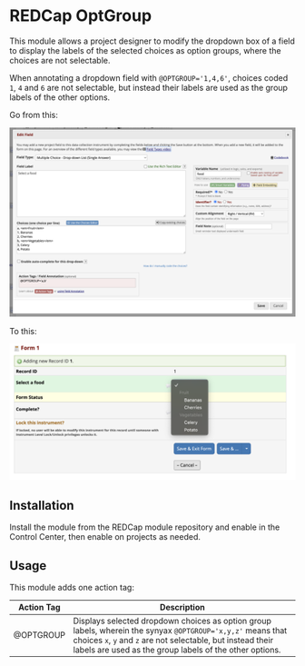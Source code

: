 # REDCap OptGroup

This module allows a project designer to modify the dropdown box of a field to display the labels of the selected choices as option groups, where the choices are not selectable.

When annotating a dropdown field with `@OPTGROUP='1,4,6'`, choices coded `1`, `4` and `6` are not selectable, but instead their labels are used as the group labels of the other options.

Go from this:

![Designer](img/designer.png)

To this:

![OptGroups](img/optgroup.png)

## Installation

Install the module from the REDCap module repository and enable in the Control Center, then enable on projects as needed.

## Usage

This module adds one action tag:

| Action Tag | Description |
| --- | --- |
| @OPTGROUP | Displays selected dropdown choices as option group labels, wherein the synyax `@OPTGROUP='x,y,z'` means that choices `x`, `y` and `z` are not selectable, but instead their labels are used as the group labels of the other options. |
